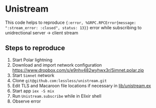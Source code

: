 # Unistream

This code helps to reproduce `{:error, %GRPC.RPCError{message: ":stream_error: :closed", status: 13}}` error while subscribing to unidrectional server -> client stream 

## Steps to reproduce

1. Start Polar lightning
2. Download and import network configuration https://www.dropbox.com/s/e9nhv482wyhwx3r/Simnet.polar.zip
3. Start `Simnet` network 
4. Clone `git@github.com:lessless/unistream.git`
5. Edit TLS  and Macaroon file locations if necessary in [lib/unistream.ex](https://github.com/lessless/unistream/blob/master/lib/unistream.ex)
6. Start app `iex -S mix`
7. Run `Unistream.subscribe` while in Elixir shell
8. Observe error


